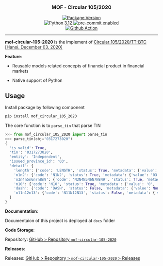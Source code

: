 <div align="center">
  <a href="https://github.com/thuyetbao/mof-circular-105-2020.git">
    <!-- <img src="docs/assets/images/banner/background-banner.png" alt="Package Banner" height="300" width="100%"> -->
  </a>
</div>

<div align="center">
  <h3>MOF - Circular 105/2020</h3>
</div>

<div align="center">
  <a href="https://github.com/thuyetbao/mof-circular-105-2020.git" target="_blank">
    <img src="https://img.shields.io/badge/project-mof--circular--105--2020--version_0.3.10-darkgreen?logo=c" alt="Package Version">
  </a>
</div>

<div align="center">
  <a href="https://www.python.org/" target="_blank">
    <img src="https://img.shields.io/badge/python-3.12.8-teal?logo=python" alt="Python 3.12">
  </a>
  <a href="https://pre-commit.com/" target="_blank">
    <img src="https://img.shields.io/badge/pre--commit-enabled-teal?logo=pre-commit" alt="pre-commit enabled">
  </a>
  <br>
  <a href="https://github.com/features/actions" target="_blank">
    <img src="https://img.shields.io/badge/cicd-github--action-teal?logo=github-actions" alt="Github Action">
  </a>
</div>

---

**mof-circular-105-2020** is the implement of [Circular 105/2020/TT-BTC [Hanoi, December 03, 2020]](https://thuvienphapluat.vn/van-ban/Thuong-mai/Circular-105-2020-TT-BTC-guiding-the-implementation-of-Decision-27-2020-QD-TTg-433301.aspx#tab2)

**Feature**:

- Reusable models related concepts of financial product in financial markets

- Native support of Python

## **Usage**

Install package by following component

```bash
pip install mof_circular_105_2020
```

The core function is to `parse_tin` that parse TIN

```python
>>> from mof_circular_105_2020 import parse_tin
>>> parse_tin(obj="0317273020")
{
  'is_valid': True,
  'tin': '0317273020',
  'entity': 'Independent',
  'issued_province_id': '03',
  'detail': {
    'length': {'code': 'LENGTH', 'status': True, 'metadata': {'value': 10, 'description': 'Length of TIN is (10, 14)'}},
    'n1n2': {'code': 'N1N2', 'status': True, 'metadata': {'value': '03', 'description': 'Province ID that issued TIN'}},
    'n3n4n5n6n7n8n9': {'code': 'N3N4N5N6N7N8N9', 'status': True, 'metadata': {'value': '1727302'}},
    'n10': {'code': 'N10', 'status': True, 'metadata': {'value': '0', 'description': 'Check Digit Number'}},
    'dash': {'code': 'DASH', 'status': False, 'metadata': {'value': None, 'description': 'The dash seperator'}},
    'n11n12n13': {'code': 'N11N12N13', 'status': False, 'metadata': {'value': None, 'description': 'Three digits N11N12N13 are formed in ascending order from 001 to 999'}}
  }
}
```

**Documentation**:

Documentaion of this project is deployed at `docs` folder

**Code Storage**:

Repository: [GitHub > Repository `mof-circular-105-2020`](https://github.com/thuyetbao/mof-circular-105-2020)

**Releases**:

Releases: [GitHub > Repository > `mof-circular-105-2020` > Releases](https://github.com/thuyetbao/mof-circular-105-2020/releases)

<!-- Bundle URL -->

<!--

| [![PEP8][badges-pep8]](https://peps.python.org/pep-0008/)                                |
| [![httpx][badges-httpx]](https://www.python-httpx.org/)                                  |
[badges-pep8]: https://img.shields.io/badge/pep8-compliance-brightgreen -->
